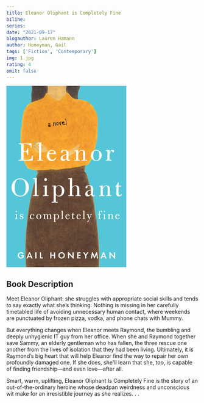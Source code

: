 ```yaml
---
title: Eleanor Oliphant is Completely Fine
biline:
series:
date: "2021-09-17"
blogauthor: Lauren Hamann
author: Honeyman, Gail
tags: ['Fiction', 'Contemporary']
img: 1.jpg
rating: 4
omit: false
---
```


![Book Cover](1.jpg)


## Book Description

Meet Eleanor Oliphant: she struggles with appropriate social skills and tends to say exactly what she’s thinking. Nothing is missing in her carefully timetabled life of avoiding unnecessary human contact, where weekends are punctuated by frozen pizza, vodka, and phone chats with Mummy.

But everything changes when Eleanor meets Raymond, the bumbling and deeply unhygienic IT guy from her office. When she and Raymond together save Sammy, an elderly gentleman who has fallen, the three rescue one another from the lives of isolation that they had been living. Ultimately, it is Raymond’s big heart that will help Eleanor find the way to repair her own profoundly damaged one. If she does, she'll learn that she, too, is capable of finding friendship—and even love—after all.

Smart, warm, uplifting, Eleanor Oliphant Is Completely Fine is the story of an out-of-the-ordinary heroine whose deadpan weirdness and unconscious wit make for an irresistible journey as she realizes. . .
